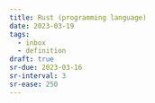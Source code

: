 ```yaml
---
title: Rust (programming language)
date: 2023-03-19
tags:
  - inbox
  - definition
draft: true
sr-due: 2023-03-16
sr-interval: 3
sr-ease: 250
---
```

